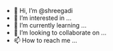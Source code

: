 - 👋 Hi, I’m @shreegadi
- 👀 I’m interested in ...
- 🌱 I’m currently learning ...
- 💞️ I’m looking to collaborate on ...
- 📫 How to reach me ...

<!---
shreegadi/shreegadi is a ✨ special ✨ repository because its `README.md` (this file) appears on your GitHub profile.
You can click the Preview link to take a look at your changes.
--->
